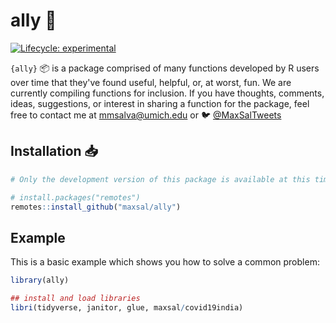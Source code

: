 
# ally 🤝

<!-- badges: start -->
[![Lifecycle: experimental](https://img.shields.io/badge/lifecycle-experimental-orange.svg)](https://lifecycle.r-lib.org/articles/stages.html#experimental)
<!-- badges: end -->

`{ally}` 📦 is a package comprised of many functions developed by R users over time that they've found useful, helpful, or, at worst, fun. We are currently compiling functions for inclusion. If you have thoughts, comments, ideas, suggestions, or interest in sharing a function for the package, feel free to contact me at [mmsalva@umich.edu](mailto:mmsalva@umich.edu) or 🐦 [@MaxSalTweets](twitter.com/MaxSalTweets)

## Installation 📥

``` r
# Only the development version of this package is available at this time

# install.packages("remotes")
remotes::install_github("maxsal/ally")
```

## Example

This is a basic example which shows you how to solve a common problem:

``` r
library(ally)

## install and load libraries
libri(tidyverse, janitor, glue, maxsal/covid19india)
```

